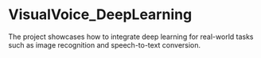 # VisualVoice_DeepLearning
The project showcases how to integrate deep learning for real-world tasks such as image recognition and speech-to-text conversion.
